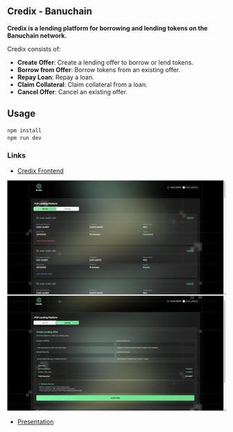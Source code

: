 ## Credix - Banuchain

**Credix is a lending platform for borrowing and lending tokens on the Banuchain network.**

Credix consists of:

- **Create Offer**: Create a lending offer to borrow or lend tokens.
- **Borrow from Offer**: Borrow tokens from an existing offer.
- **Repay Loan**: Repay a loan.
- **Claim Collateral**: Claim collateral from a loan.
- **Cancel Offer**: Cancel an existing offer.

## Usage

```bash
npm install
npm run dev
```

### Links

- [Credix Frontend](https://credix-units.vercel.app/)

![Screenshot](https://github.com/mertcankose/banu-blockcain-units/blob/main/frontend/src/assets/ss1.png)
![Screenshot](https://github.com/mertcankose/banu-blockcain-units/blob/main/frontend/src/assets/ss2.png)

- [Presentation](https://github.com/mertcankose/banu-blockcain-units/banuchain.pptx)
